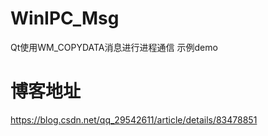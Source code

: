 # WinIPC_Msg
Qt使用WM_COPYDATA消息进行进程通信 示例demo
# 博客地址
https://blog.csdn.net/qq_29542611/article/details/83478851
